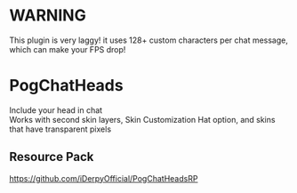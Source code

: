 # WARNING
This plugin is very laggy! it uses 128+ custom characters per chat message, which can make your FPS drop!

# PogChatHeads
Include your head in chat <br/>
Works with second skin layers, Skin Customization Hat option, and skins that have transparent pixels

## Resource Pack
https://github.com/iDerpyOfficial/PogChatHeadsRP
